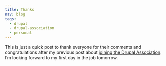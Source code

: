 ```yaml
---
title: Thanks
nav: blog
tags:
  - drupal
  - drupal-association
  - personal
---
```

This is just a quick post to thank everyone for their comments and congratulations after my previous post about [joining the Drupal Association](/blog/drupal-association/). I’m looking forward to my first day in the job tomorrow.
